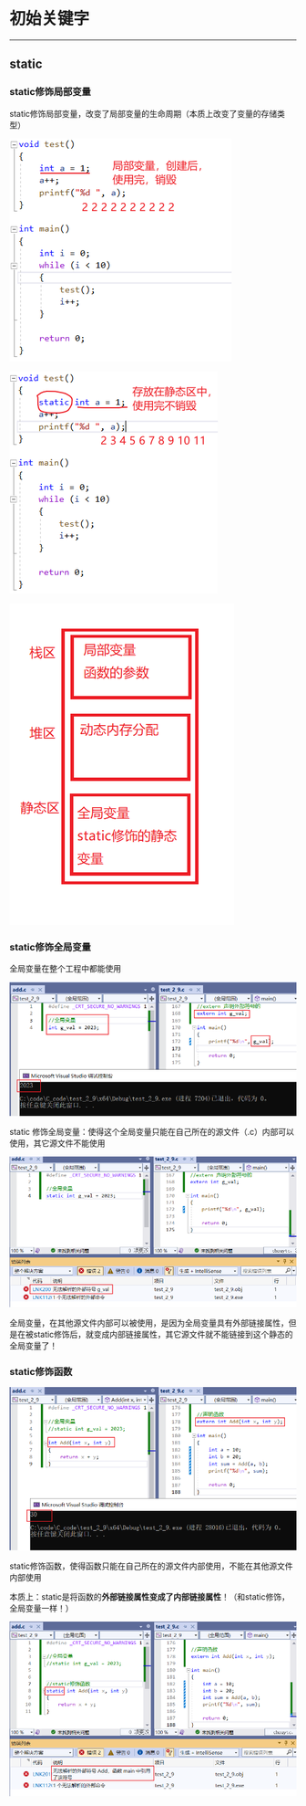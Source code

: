 # 初始关键字

---

## static

### static修饰局部变量

static修饰局部变量，改变了局部变量的生命周期（本质上改变了变量的存储类型）

![](Snipaste_2023-02-13_00-42-31.png)

![](Snipaste_2023-02-13_00-46-40.png)

![](Snipaste_2023-02-13_00-39-57.png)

### static修饰全局变量

全局变量在整个工程中都能使用

![](Snipaste_2023-02-13_00-52-01.png)

static 修饰全局变量：使得这个全局变量只能在自己所在的源文件（.c）内部可以使用，其它源文件不能使用

![](Snipaste_2023-02-13_00-55-00.png)

全局变量，在其他源文件内部可以被使用，是因为全局变量具有外部链接属性，但是在被static修饰后，就变成内部链接属性，其它源文件就不能链接到这个静态的全局变量了！

### static修饰函数

![](Snipaste_2023-02-13_01-05-20.png)

static修饰函数，使得函数只能在自己所在的源文件内部使用，不能在其他源文件内部使用

本质上：static是将函数的**外部链接属性变成了内部链接属性**！（和static修饰，全局变量一样！）

![](Snipaste_2023-02-13_01-07-06.png)